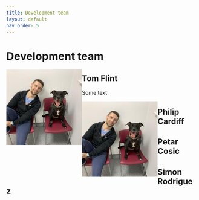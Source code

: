```yaml
---
title: Development team
layout: default
nav_order: 5
---
```


# Development team


<img align="left" width="200" src="images/tom.jpeg" />

## Tom Flint

Some text


<img align="left" width="200" src="images/tom.jpeg" />

## Philip Cardiff

## Petar Cosic

## Simon Rodriguez





